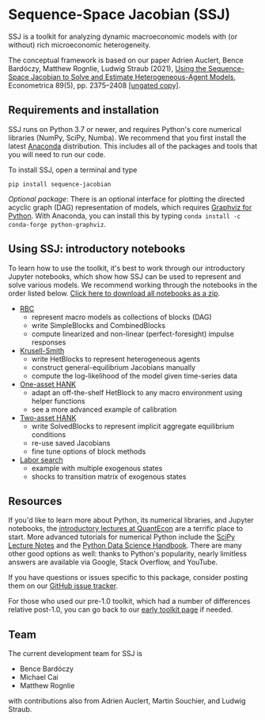 # Sequence-Space Jacobian (SSJ)

SSJ is a toolkit for analyzing dynamic macroeconomic models with (or without) rich microeconomic heterogeneity.

The conceptual framework is based on our paper Adrien Auclert, Bence Bardóczy, Matthew Rognlie, Ludwig Straub (2021), [Using the Sequence-Space Jacobian to Solve and Estimate Heterogeneous-Agent Models](https://doi.org/10.3982/ECTA17434), Econometrica 89(5), pp. 2375–2408 [[ungated copy]](http://mattrognlie.com/sequence_space_jacobian.pdf).

## Requirements and installation

SSJ runs on Python 3.7 or newer, and requires Python's core numerical libraries (NumPy, SciPy, Numba). We recommend that you first install the latest [Anaconda](https://www.anaconda.com/distribution/) distribution. This includes all of the packages and tools that you will need to run our code. 

To install SSJ, open a terminal and type
```
pip install sequence-jacobian
```

*Optional package*: There is an optional interface for plotting the directed acyclic graph (DAG) representation of models, which requires [Graphviz for Python](https://github.com/xflr6/graphviz#graphviz). With Anaconda, you can install this by typing `conda install -c conda-forge python-graphviz`.

## Using SSJ: introductory notebooks

To learn how to use the toolkit, it's best to work through our introductory Jupyter notebooks, which show how SSJ can be used to represent and solve various models. We recommend working through the notebooks in the order listed below. [Click here to download all notebooks as a zip](https://github.com/shade-econ/sequence-jacobian/raw/master/notebooks/notebooks.zip).

- [RBC](https://github.com/shade-econ/sequence-jacobian/blob/master/notebooks/rbc.ipynb)
    - represent macro models as collections of blocks (DAG)
    - write SimpleBlocks and CombinedBlocks
    - compute linearized and non-linear (perfect-foresight) impulse responses
- [Krusell-Smith](https://github.com/shade-econ/sequence-jacobian/blob/master/notebooks/krusell_smith.ipynb)
    - write HetBlocks to represent heterogeneous agents
    - construct general-equilibrium Jacobians manually
    - compute the log-likelihood of the model given time-series data
- [One-asset HANK](https://github.com/shade-econ/sequence-jacobian/blob/master/notebooks/hank.ipynb) 
    - adapt an off-the-shelf HetBlock to any macro environment using helper functions
    - see a more advanced example of calibration
- [Two-asset HANK](https://github.com/shade-econ/sequence-jacobian/blob/master/notebooks/two_asset.ipynb)
    - write SolvedBlocks to represent implicit aggregate equilibrium conditions
    - re-use saved Jacobians
    - fine tune options of block methods 
- [Labor search](https://github.com/shade-econ/sequence-jacobian/blob/master/notebooks/labor_search.ipynb)
    - example with multiple exogenous states
    - shocks to transition matrix of exogenous states

## Resources

If you'd like to learn more about Python, its numerical libraries, and Jupyter notebooks, the [introductory lectures at QuantEcon](https://python-programming.quantecon.org/intro.html) are a terrific place to start. More advanced tutorials for numerical Python include the [SciPy Lecture Notes](http://scipy-lectures.org/intro/language/python_language.html) and the [Python Data Science Handbook](https://jakevdp.github.io/PythonDataScienceHandbook/). There are many other good options as well: thanks to Python's popularity, nearly limitless answers are available via Google, Stack Overflow, and YouTube.

If you have questions or issues specific to this package, consider posting them on our [GitHub issue tracker](https://github.com/shade-econ/sequence-jacobian/issues).

For those who used our pre-1.0 toolkit, which had a number of differences relative post-1.0, you can go back to our [early toolkit page](https://github.com/shade-econ/sequence-jacobian/tree/bcca2eff6041abc77d0a777e6c64f9ac6ff44305) if needed.

## Team

The current development team for SSJ is

- Bence Bardóczy
- Michael Cai
- Matthew Rognlie

with contributions also from Adrien Auclert, Martin Souchier, and Ludwig Straub.